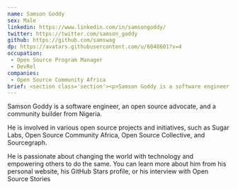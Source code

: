 ```yaml
---
name: Samson Goddy
sex: Male
linkedin: https://www.linkedin.com/in/samsongoddy/
twitter: https://twitter.com/samson_goddy
github: https://github.com/samswag
dp: https://avatars.githubusercontent.com/u/6048601?v=4
occupation:
 - Open Source Program Manager
 - DevRel
companies:
 - Open Source Community Africa
brief: <section class='section'><p>Samson Goddy is a software engineer, an open source advocate, and a community builder from Nigeria.</p><p> He is involved in various open source projects and initiatives, such as Sugar Labs, Open Source Community Africa, Open Source Collective, and Sourcegraph.</p></section>
---
```


<section class='section'>
<p>Samson Goddy is a software engineer, an open source advocate, and a community builder from Nigeria.</p>
<p> He is involved in various open source projects and initiatives, such as Sugar Labs, Open Source Community Africa, Open Source Collective, and Sourcegraph.</p>
<p>He is passionate about changing the world with technology and empowering others to do the same. You can learn more about him from his personal website, his GitHub Stars profile, or his interview with Open Source Stories</p>
</section>
